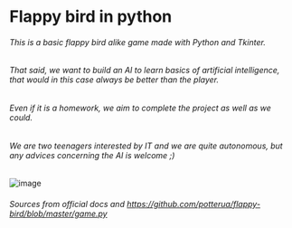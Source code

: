 # **Flappy bird in python**

###### This is a basic flappy bird alike game made with Python and Tkinter.
###### That said, we want to build an AI to learn basics of artificial intelligence, that would in this case always be better than the player.

###### Even if it is a homework, we aim to complete the project as well as we could.
###### We are two teenagers interested by IT and we are quite autonomous, but any advices concerning the AI is welcome ;)

![image](https://gitlab.com/Napolitain/genetic-flappy-bird/blob/master/ingame.png)

###### Sources from official docs and https://github.com/potterua/flappy-bird/blob/master/game.py
